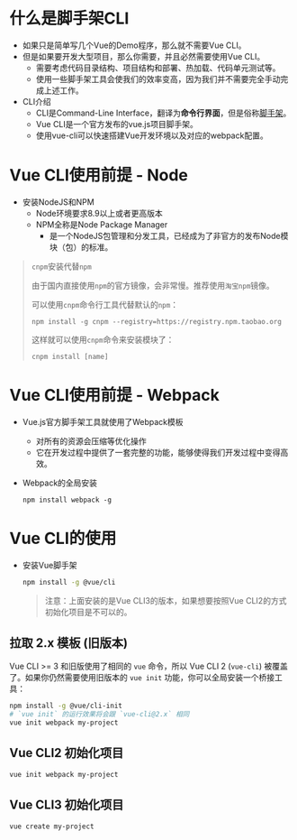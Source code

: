 # 什么是脚手架CLI

* 如果只是简单写几个Vue的Demo程序，那么就不需要Vue CLI。
* 但是如果要开发大型项目，那么你需要，并且必然需要使用Vue CLI。
  * 需要考虑代码目录结构、项目结构和部署、热加载、代码单元测试等。
  * 使用一些脚手架工具会使我们的效率变高，因为我们并不需要完全手动完成上述工作。
* CLI介绍
  * CLI是Command-Line Interface，翻译为**命令行界面**，但是俗称<u>脚手架</u>。
  * Vue CLI是一个官方发布的vue.js项目脚手架。
  * 使用vue-cli可以快速搭建Vue开发环境以及对应的webpack配置。

# Vue CLI使用前提 - Node

* 安装NodeJS和NPM
  * Node环境要求8.9以上或者更高版本
  * NPM全称是Node Package Manager
    * 是一个NodeJS包管理和分发工具，已经成为了非官方的发布Node模块（包）的标准。

> `cnpm`安装代替`npm`
>
> 由于国内直接使用`npm`的官方镜像，会非常慢。推荐使用`淘宝npm`镜像。
>
> 可以使用`cnpm`命令行工具代替默认的`npm`：
>
> `npm install -g cnpm --registry=https://registry.npm.taobao.org`
>
> 这样就可以使用`cnpm`命令来安装模块了：
>
> `cnpm install [name]`

# Vue CLI使用前提 - Webpack

* Vue.js官方脚手架工具就使用了Webpack模板

  * 对所有的资源会压缩等优化操作
  * 它在开发过程中提供了一套完整的功能，能够使得我们开发过程中变得高效。

* Webpack的全局安装

  `npm install webpack -g`

# Vue CLI的使用

* 安装Vue脚手架

  ```bash
  npm install -g @vue/cli
  ```

  > 注意：上面安装的是Vue CLI3的版本，如果想要按照Vue CLI2的方式初始化项目是不可以的。

## 拉取 2.x 模板 (旧版本)

Vue CLI >= 3 和旧版使用了相同的 `vue` 命令，所以 Vue CLI 2 (`vue-cli`) 被覆盖了。如果你仍然需要使用旧版本的 `vue init` 功能，你可以全局安装一个桥接工具：

```bash
npm install -g @vue/cli-init
# `vue init` 的运行效果将会跟 `vue-cli@2.x` 相同
vue init webpack my-project
```

## Vue CLI2 初始化项目

```bash
vue init webpack my-project
```

## Vue CLI3 初始化项目

```bash
vue create my-project
```

